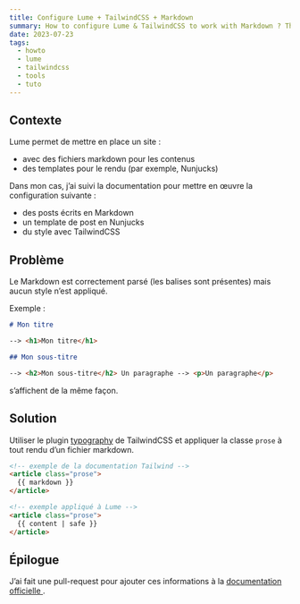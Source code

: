 ```yaml
---
title: Configure Lume + TailwindCSS + Markdown
summary: How to configure Lume & TailwindCSS to work with Markdown ? The official Lume documentation misses some tips.
date: 2023-07-23
tags:
  - howto
  - lume
  - tailwindcss
  - tools
  - tuto
---
```


## Contexte

Lume permet de mettre en place un site :

- avec des fichiers markdown pour les contenus
- des templates pour le rendu (par exemple, Nunjucks)

Dans mon cas, j’ai suivi la documentation pour mettre en œuvre la configuration
suivante :

- des posts écrits en Markdown
- un template de post en Nunjucks
- du style avec TailwindCSS

## Problème

Le Markdown est correctement parsé (les balises sont présentes) mais aucun style
n’est appliqué.

Exemple :

```md
# Mon titre

--> <h1>Mon titre</h1>

## Mon sous-titre

--> <h2>Mon sous-titre</h2> Un paragraphe --> <p>Un paragraphe</p>
```

s’affichent de la même façon.

## Solution

Utiliser le plugin [typography](https://tailwindcss.com/docs/typography-plugin)
de TailwindCSS et appliquer la classe `prose` à tout rendu d’un fichier
markdown.

```html
<!-- exemple de la documentation Tailwind -->
<article class="prose">
  {{ markdown }}
</article>

<!-- exemple appliqué à Lume -->
<article class="prose">
  {{ content | safe }}
</article>
```

## Épilogue

J’ai fait une pull-request pour ajouter ces informations à la
<a href="https://lume.land/plugins/tailwindcss/#mix-with-markdown-%3A-%40tailwindcss%2Ftypography-plugin" target="_blank">
documentation officielle
</a>.
